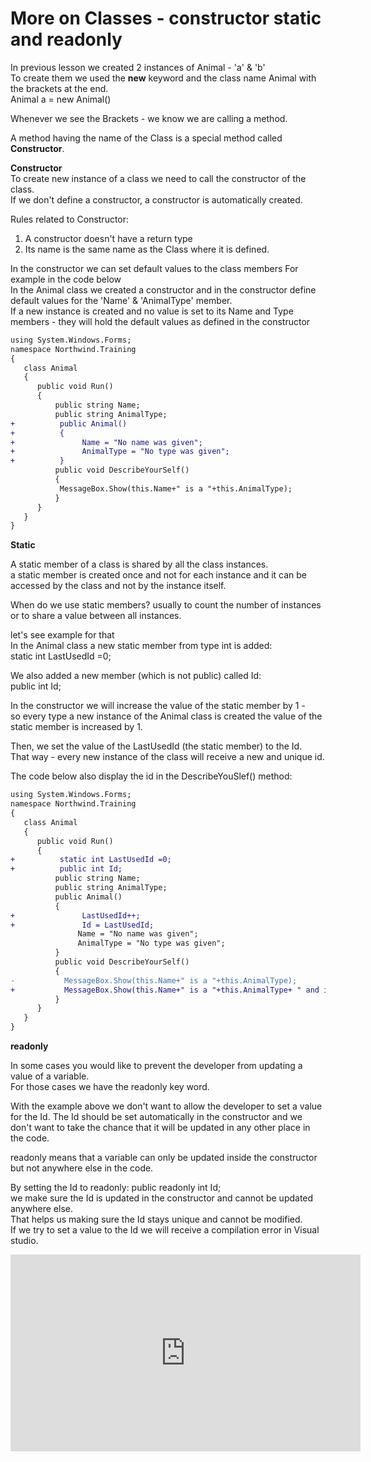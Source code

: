 ﻿
# More on Classes - constructor static and readonly

In previous lesson we created 2 instances of Animal - 'a' & 'b'  
To create them we used the **new** keyword and the class name Animal with the brackets at the end.  
Animal a = new Animal()  

Whenever we see the Brackets - we know we are calling a method.

A method having the name of the Class is a special method called **Constructor**.  


**Constructor**  
To create new instance of a class we need to call the constructor of the class.  
If we don't define a constructor, a constructor is automatically created.  

Rules related to Constructor:
1. A constructor doesn't have a return type
2. Its name is the same name as the Class where it is defined.  

In the constructor we can set default values to the class members
For example in the code below  
In the Animal class we created a constructor and in the constructor define default values for the 'Name' & 'AnimalType' member.  
If a new instance is created and no value is set to its Name and Type members - they will hold the default values as defined in the constructor


 ```diff
 using System.Windows.Forms;
namespace Northwind.Training
{
    class Animal
    {
       public void Run()
       {
           public string Name;
           public string AnimalType;
+          public Animal()
+          {
+               Name = "No name was given";
+               AnimalType = "No type was given";
+          }
           public void DescribeYourSelf()
           {
            MessageBox.Show(this.Name+" is a "+this.AnimalType); 
           }  
       }     
    }
}
```



**Static**  

A static member of a class is shared by all the class instances.  
a static member is created once and not for each instance and it can be accessed by the class and not by the instance itself.  

When do we use static members?
usually to count the number of instances or to share a value between all instances.

let's see example for that  
In the Animal class a new static member from type int is added:  
static int LastUsedId =0;  

We also added a new member (which is not public) called Id:  
public int Id;   

In the constructor we will increase the value of the static member by 1 -   
so every type a new instance of the Animal class is created the value of the static member is increased by 1.  

Then, we set the value of the LastUsedId (the static member) to the Id.  
That way - every new instance of the class will receive a new and unique id.  
 
The code below also display the id in the DescribeYouSlef() method:  
 ```diff
 using System.Windows.Forms;
namespace Northwind.Training
{
    class Animal
    {
       public void Run()
       {
+          static int LastUsedId =0;
+          public int Id;            
           public string Name;
           public string AnimalType;
           public Animal()
           {
+               LastUsedId++;        
+               Id = LastUsedId;    
                Name = "No name was given";
                AnimalType = "No type was given";
           }
           public void DescribeYourSelf()
           {
-           MessageBox.Show(this.Name+" is a "+this.AnimalType); 
+           MessageBox.Show(this.Name+" is a "+this.AnimalType+ " and it's id is :"+ Id );
           }  
       }     
    }
}
```


**readonly**  

In some cases you would like to prevent the developer from updating a value of a variable.  
For those cases we have the readonly key word.  

With the example above we don't want to allow the developer to set a value for the Id.
The Id should be set automatically in the constructor and we don't want to take the chance that it will be updated in any other place in the code.  

readonly means that a variable can only be updated inside the constructor but not anywhere else in the code.  

By setting the Id to readonly:  public readonly int Id;  
we make sure the Id is updated in the constructor and cannot be updated anywhere else.  
That helps us making sure the Id stays unique and cannot be modified.  
If we try to set a value to the Id we will receive a compilation error in Visual studio.  




<iframe width="560" height="315" src="https://www.youtube.com/embed/pyuGLDnGk2U?list=PL1DEQjXG2xnKI3TL-gsy91eXbh3ytOt6h" frameborder="0" allowfullscreen></iframe>